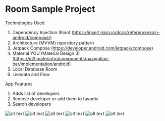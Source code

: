 # Room Sample Project
Technologies Used
1. Dependency Injection (Koin) (https://insert-koin.io/docs/reference/koin-android/compose/)
2. Architecture (MVVM) repository pattern
3. Jetpack Compose (https://developer.android.com/jetpack/compose)
4. Material YOU (Material Design 3) (https://m3.material.io/components/navigation-bar/implementation/android)
5. Local Database Room
6. Livedata and Flow

App Features
1. Adds list of developers
2. Remove developer or add them to favorite
3. Search developers



![alt text](https://github.com/ghaleprachan/room-db-with-koin/blob/main/imgs/delete_dialog.jpg?raw=true)      ![alt text](https://github.com/ghaleprachan/room-db-with-koin/blob/main/imgs/home.jpg?raw=true)      ![alt text](https://github.com/ghaleprachan/room-db-with-koin/blob/main/imgs/user_list.jpg?raw=true) ![alt text](https://github.com/ghaleprachan/room-db-with-koin/blob/main/imgs/fav_list.jpg?raw=true)  ![alt text](https://github.com/ghaleprachan/room-db-with-koin/blob/main/imgs/no_data_ui.jpg?raw=true)  ![alt text](https://github.com/ghaleprachan/room-db-with-koin/blob/main/imgs/search_screen.jpg?raw=true) 
